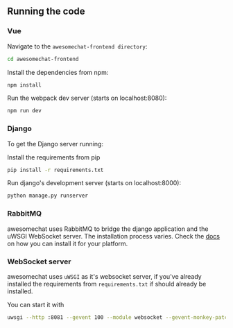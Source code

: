 ## Running the code

### Vue

Navigate to the `awesomechat-frontend directory`:

```bash
cd awesomechat-frontend
```

Install the dependencies from npm:

``` bash
npm install
```

Run the webpack dev server (starts on localhost:8080):

```bash
npm run dev
```

### Django

To get the Django server running:

Install the requirements from pip

```bash
pip install -r requirements.txt
```

Run django's development server (starts on localhost:8000):

```bash
python manage.py runserver
```

### RabbitMQ

awesomechat uses RabbitMQ to bridge the django application and the uWSGI WebSocket server. The installation process varies. Check the [docs](https://www.rabbitmq.com/download.html) on how you can install it for your platform.

### WebSocket server

awesomechat uses `uWSGI` as it's websocket server, if you've already installed the requirements from `requirements.txt` if should already be installed.

You can start it with

```bash
uwsgi --http :8081 --gevent 100 --module websocket --gevent-monkey-patch --master